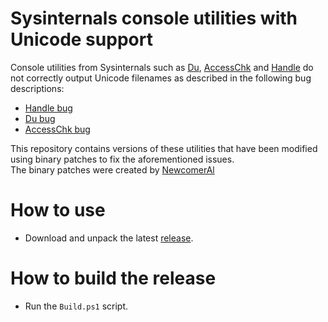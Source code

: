 # Sysinternals console utilities with Unicode support
Console utilities from Sysinternals such as [Du](https://learn.microsoft.com/en-us/sysinternals/downloads/du), [AccessChk](https://learn.microsoft.com/en-us/sysinternals/downloads/accesschk) and
[Handle](https://learn.microsoft.com/en-us/sysinternals/downloads/handle) do not correctly output Unicode filenames as described in the following bug descriptions:
* [Handle bug](https://superuser.com/questions/1761951/sysinternals-handle-prints-question-marks-instead-of-non-ascii-symbols)
* [Du bug](https://github.com/MicrosoftDocs/sysinternals/issues/519)
* [AccessChk bug](https://github.com/MicrosoftDocs/sysinternals/issues/420)

This repository contains versions of these utilities that have been modified using binary patches to fix the aforementioned issues.<br>
The binary patches were created by [NewcomerAl](https://github.com/NewcomerAl)<br>

# How to use
* Download and unpack the latest [release](https://github.com/PolarGoose/Sysinternals-console-utils-with-Unicode-support/releases).

# How to build the release
* Run the `Build.ps1` script.
